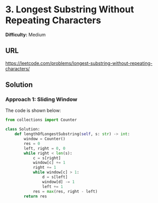# 3. Longest Substring Without Repeating Characters
**Difficulty:** Medium

## URL

https://leetcode.com/problems/longest-substring-without-repeating-characters/

## Solution

### Approach 1: Sliding Window

The code is shown below:

```python
from collections import Counter

class Solution:
    def lengthOfLongestSubstring(self, s: str) -> int:
        window = Counter()
        res = 0
        left, right = 0, 0
        while right < len(s):
            c = s[right]
            window[c] += 1
            right += 1
            while window[c] > 1:
                d = s[left]
                window[d] -= 1
                left += 1
            res = max(res, right - left)
        return res
```

